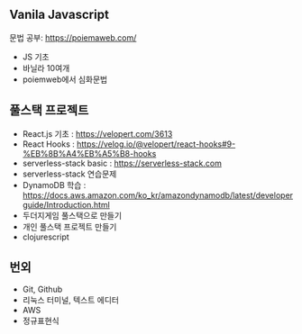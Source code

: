 ## Vanila Javascript

문법 공부: <https://poiemaweb.com/>   

- JS 기초   
- 바닐라 10여개   
- poiemweb에서 심화문법   

## 풀스택 프로젝트

- React.js 기초 : <https://velopert.com/3613>   
- React Hooks : <https://velog.io/@velopert/react-hooks#9-%EB%8B%A4%EB%A5%B8-hooks>   
- serverless-stack basic : <https://serverless-stack.com>   
- serverless-stack 연습문제   
- DynamoDB 학습 : <https://docs.aws.amazon.com/ko_kr/amazondynamodb/latest/developerguide/Introduction.html>   
- 두더지게임 풀스택으로 만들기   
- 개인 풀스택 프로젝트 만들기   
- clojurescript   

## 번외   
- Git, Github   
- 리눅스 터미널, 텍스트 에디터   
- AWS   
- 정규표현식   